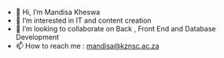 - 👋 Hi, I’m Mandisa Kheswa
- 👀 I’m interested in IT and content creation
- 💞️ I’m looking to collaborate on Back , Front End and Database Development 
- 📫 How to reach me : mandisa@kznsc.ac.za

<!---
Kheswamandisa/Kheswamandisa is a ✨ special ✨ repository because its `README.md` (this file) appears on your GitHub profile.
You can click the Preview link to take a look at your changes.
--->
